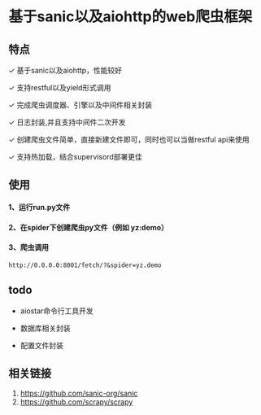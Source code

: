 
# 基于sanic以及aiohttp的web爬虫框架

## 特点
✓ 基于sanic以及aiohttp，性能较好

✓ 支持restful以及yield形式调用

✓ 完成爬虫调度器、引擎以及中间件相关封装

✓ 日志封装,并且支持中间件二次开发

✓ 创建爬虫文件简单，直接新建文件即可，同时也可以当做restful api来使用

✓ 支持热加载，结合supervisord部署更佳

## 使用


#### 1、运行run.py文件
#### 2、在spider下创建爬虫py文件（例如 yz:demo）
#### 3、爬虫调用
```angular2html
http://0.0.0.0:8001/fetch/?&spider=yz.demo
```

## todo

- aiostar命令行工具开发

- 数据库相关封装

- 配置文件封装

## 相关链接

1. https://github.com/sanic-org/sanic
1. https://github.com/scrapy/scrapy
